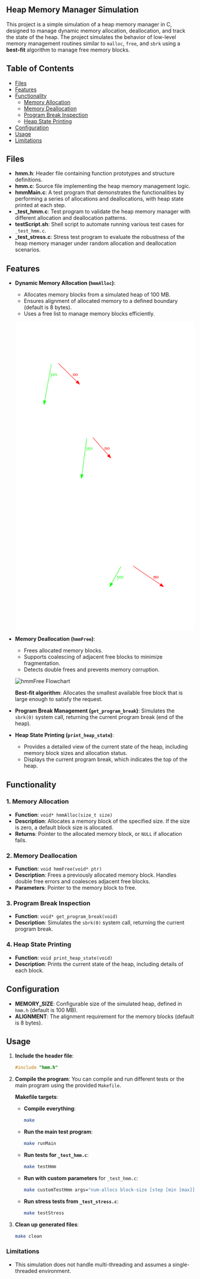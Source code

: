 ## Heap Memory Manager Simulation

This project is a simple simulation of a heap memory manager in C, designed to manage dynamic memory allocation, deallocation, and track the state of the heap. The project simulates the behavior of low-level memory management routines similar to `malloc`, `free`, and `sbrk` using a **best-fit** algorithm to manage free memory blocks.

## Table of Contents

- [Files](#files)
- [Features](#features)
- [Functionality](#functionality)
  - [Memory Allocation](#1-memory-allocation)
  - [Memory Deallocation](#2-memory-deallocation)
  - [Program Break Inspection](#3-program-break-inspection)
  - [Heap State Printing](#4-heap-state-printing)
- [Configuration](#configuration)
- [Usage](#usage)
- [Limitations](#limitations)

## Files

- **hmm.h**: Header file containing function prototypes and structure definitions.
- **hmm.c**: Source file implementing the heap memory management logic.
- **hmmMain.c**: A test program that demonstrates the functionalities by performing a series of allocations and deallocations, with heap state printed at each step.
- **_test_hmm.c**: Test program to validate the heap memory manager with different allocation and deallocation patterns.
- **testScript.sh**: Shell script to automate running various test cases for `_test_hmm.c`.
- **_test_stress.c**: Stress test program to evaluate the robustness of the heap memory manager under random allocation and deallocation scenarios.

## Features

- **Dynamic Memory Allocation (`hmmAlloc`)**: 
  - Allocates memory blocks from a simulated heap of 100 MB.
  - Ensures alignment of allocated memory to a defined boundary (default is 8 bytes).
  - Uses a free list to manage memory blocks efficiently.

  ![hmmAlloc Flowchart](./visuals/hmmAllocFlow.svg)

- **Memory Deallocation (`hmmFree`)**: 
  - Frees allocated memory blocks.
  - Supports coalescing of adjacent free blocks to minimize fragmentation.
  - Detects double frees and prevents memory corruption.

  ![hmmFree Flowchart](./hmmFreeFlow.svg)

  **Best-fit algorithm**: Allocates the smallest available free block that is large enough to satisfy the request.

- **Program Break Management (`get_program_break`)**: Simulates the `sbrk(0)` system call, returning the current program break (end of the heap).

- **Heap State Printing (`print_heap_state`)**:
  - Provides a detailed view of the current state of the heap, including memory block sizes and allocation status.
  - Displays the current program break, which indicates the top of the heap.

## Functionality

### 1. Memory Allocation

- **Function**: `void* hmmAlloc(size_t size)`
- **Description**: Allocates a memory block of the specified size. If the size is zero, a default block size is allocated.
- **Returns**: Pointer to the allocated memory block, or `NULL` if allocation fails.

### 2. Memory Deallocation

- **Function**: `void hmmFree(void* ptr)`
- **Description**: Frees a previously allocated memory block. Handles double free errors and coalesces adjacent free blocks.
- **Parameters**: Pointer to the memory block to free.

### 3. Program Break Inspection

- **Function**: `void* get_program_break(void)`
- **Description**: Simulates the `sbrk(0)` system call, returning the current program break.

### 4. Heap State Printing

- **Function**: `void print_heap_state(void)`
- **Description**: Prints the current state of the heap, including details of each block.

## Configuration

- **MEMORY_SIZE**: Configurable size of the simulated heap, defined in `hmm.h` (default is 100 MB).
- **ALIGNMENT**: The alignment requirement for the memory blocks (default is 8 bytes).

## Usage

1. **Include the header file**:
   ```c
   #include "hmm.h"
   ```

2. **Compile the program**:
   You can compile and run different tests or the main program using the provided `Makefile`.

   **Makefile targets**:
   - **Compile everything**: 
     ```bash
     make
     ```

   - **Run the main test program**:
     ```bash
     make runMain
     ```
   - **Run tests for `_test_hmm.c`**:
     ```bash
     make testHmm
     ```
   - **Run with custom parameters** for `_test_hmm.c`:
     ```bash
     make customTestHmm args="num-allocs block-size [step [min [max]]]"
     ```
   - **Run stress tests from `_test_stress.c`**:
     ```bash
     make testStress
     ```

3. **Clean up generated files**:
   ```bash
   make clean
   ```



### Limitations

- This simulation does not handle multi-threading and assumes a single-threaded environment.

